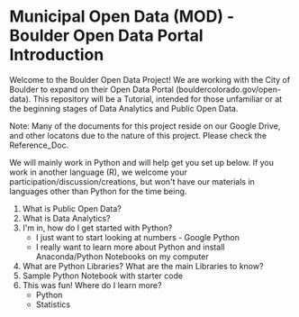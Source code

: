 # Municipal Open Data (MOD) - Boulder Open Data Portal Introduction 
Welcome to the Boulder Open Data Project! We are working with the City of Boulder to expand on their Open Data Portal (bouldercolorado.gov/open-data). This repository will be a Tutorial, intended for those unfamiliar or at the beginning stages of Data Analytics and Public Open Data.

Note: Many of the documents for this project reside on our Google Drive, and other locatons due to the nature of this project. Please check the Reference_Doc.

We will mainly work in Python and will help get you set up below. If you work in another language (R), we welcome your participation/discussion/creations, but won't have our materials in languages other than Python for the time being.

1. What is Public Open Data?
2. What is Data Analytics?
3. I'm in, how do I get started with Python?
    - I just want to start looking at numbers - Google Python
    - I really want to learn more about Python and install Anaconda/Python Notebooks on my computer
4. What are Python Libraries? What are the main Libraries to know?
5. Sample Python Notebook with starter code
6. This was fun! Where do I learn more?
    - Python
    - Statistics
